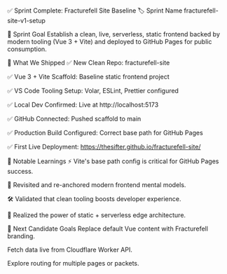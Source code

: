 ✅ Sprint Complete: Fracturefell Site Baseline
🏷️ Sprint Name
fracturefell-site-v1-setup

🎯 Sprint Goal
Establish a clean, live, serverless, static frontend
backed by modern tooling (Vue 3 + Vite)
and deployed to GitHub Pages for public consumption.

🚩 What We Shipped
✅ New Clean Repo: fracturefell-site

✅ Vue 3 + Vite Scaffold: Baseline static frontend project

✅ VS Code Tooling Setup: Volar, ESLint, Prettier configured

✅ Local Dev Confirmed: Live at http://localhost:5173

✅ GitHub Connected: Pushed scaffold to main

✅ Production Build Configured: Correct base path for GitHub Pages

✅ First Live Deployment:
https://thesifter.github.io/fracturefell-site/

📝 Notable Learnings
⚡️ Vite's base path config is critical for GitHub Pages success.

🧠 Revisited and re-anchored modern frontend mental models.

🛠️ Validated that clean tooling boosts developer experience.

🚀 Realized the power of static + serverless edge architecture.

📌 Next Candidate Goals
Replace default Vue content with Fracturefell branding.

Fetch data live from Cloudflare Worker API.

Explore routing for multiple pages or packets.

